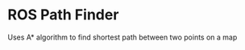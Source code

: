 ROS Path Finder
===============

Uses A* algorithm to find shortest path between two points on a map